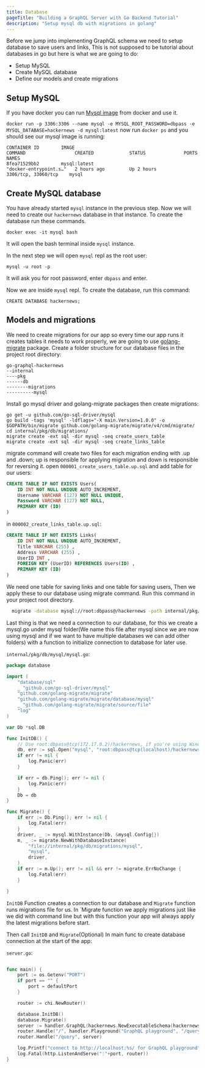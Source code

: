 ```yaml
---
title: Database
pageTitle: "Building a GraphQL Server with Go Backend Tutorial"
description: "Setup mysql db with migrations in golang"
---
```


Before we jump into implementing GraphQL schema we need to setup database to save users and links, This is not supposed to be tutorial about databases in go but here is what we are going to do:
* Setup MySQL
* Create MySQL database
* Define our models and create migrations

## Setup MySQL <a name="setup-mysql"></a>
If you have docker you can run [Mysql image]((https://hub.docker.com/_/mysql)) from docker and use it.

<Instruction>

`docker run -p 3306:3306 --name mysql -e MYSQL_ROOT_PASSWORD=dbpass -e MYSQL_DATABASE=hackernews -d mysql:latest`
now run `docker ps` and you should see our mysql image is running:
```
CONTAINER ID        IMAGE                                                               COMMAND                  CREATED             STATUS              PORTS                  NAMES
8fea71529bb2        mysql:latest                                                        "docker-entrypoint.s…"   2 hours ago         Up 2 hours          3306/tcp, 33060/tcp    mysql

```

## Create MySQL database <a name="create-mysql-database"></a>
You have already started `mysql` instance in the previous step. Now we will need to create our `hackernews` database in that instance.
To create the database run these commands.

<Instruction>

`docker exec -it mysql bash`

It will open the bash terminal inside `mysql` instance.


In the next step we will open `mysql` repl as the root user:

`mysql -u root -p`


It will ask you for root password, enter `dbpass` and enter.

Now we are inside `mysql` repl. To create the database, run this command:

`CREATE DATABASE hackernews;`

</Instruction>

## Models and migrations <a name="models-and-migrations"></a>
We need to create migrations for our app so every time our app runs it creates tables it needs to work properly, we are going to use [golang-migrate](https://github.com/golang-migrate/migrate) package.
Create a folder structure for our database files in the project root directory:
```
go-graphql-hackernews
--internal
----pkg
------db
--------migrations
----------mysql
```
Install go mysql driver and golang-migrate packages then create migrations:

<Instruction>

```
go get -u github.com/go-sql-driver/mysql
go build -tags 'mysql' -ldflags="-X main.Version=1.0.0" -o $GOPATH/bin/migrate github.com/golang-migrate/migrate/v4/cmd/migrate/
cd internal/pkg/db/migrations/
migrate create -ext sql -dir mysql -seq create_users_table
migrate create -ext sql -dir mysql -seq create_links_table
```

</Instruction>

migrate command will create two files for each migration ending with .up and .down; up is responsible for applying migration and down is responsible for reversing it.
open `000001_create_users_table.up.sql` and add table for our users:

<Instruction>

```sql
CREATE TABLE IF NOT EXISTS Users(
    ID INT NOT NULL UNIQUE AUTO_INCREMENT,
    Username VARCHAR (127) NOT NULL UNIQUE,
    Password VARCHAR (127) NOT NULL,
    PRIMARY KEY (ID)
)
```

</Instruction>

in `000002_create_links_table.up.sql`:

<Instruction>

```sql
CREATE TABLE IF NOT EXISTS Links(
    ID INT NOT NULL UNIQUE AUTO_INCREMENT,
    Title VARCHAR (255) ,
    Address VARCHAR (255) ,
    UserID INT ,
    FOREIGN KEY (UserID) REFERENCES Users(ID) ,
    PRIMARY KEY (ID)
)
```

</Instruction>

We need one table for saving links and one table for saving users, Then we apply these to our database using migrate command. Run this command in your project root directory.

```bash
  migrate -database mysql://root:dbpass@/hackernews -path internal/pkg/db/migrations/mysql up
```

Last thing is that we need a connection to our database, for this we create a mysql.go under mysql folder(We name this file after mysql since we are now using mysql and if we want to have multiple databases we can add other folders) with a function to initialize connection to database for later use.

<Instruction>

`internal/pkg/db/mysql/mysql.go`:
```go
package database

import (
	"database/sql"
	_ "github.com/go-sql-driver/mysql"
	"github.com/golang-migrate/migrate"
	"github.com/golang-migrate/migrate/database/mysql"
	_ "github.com/golang-migrate/migrate/source/file"
	"log"
)

var Db *sql.DB

func InitDB() {
	// Use root:dbpass@tcp(172.17.0.2)/hackernews, if you're using Windows.
	db, err := sql.Open("mysql", "root:dbpass@tcp(localhost)/hackernews")
	if err != nil {
		log.Panic(err)
	}

	if err = db.Ping(); err != nil {
 		log.Panic(err)
	}
	Db = db
}

func Migrate() {
	if err := Db.Ping(); err != nil {
		log.Fatal(err)
	}
	driver, _ := mysql.WithInstance(Db, &mysql.Config{})
	m, _ := migrate.NewWithDatabaseInstance(
		"file://internal/pkg/db/migrations/mysql",
		"mysql",
		driver,
	)
	if err := m.Up(); err != nil && err != migrate.ErrNoChange {
		log.Fatal(err)
	}

}
```

</Instruction>

`InitDB` Function creates a connection to our database and `Migrate` function runs migrations file for us.
In `Migrate function we apply migrations just like we did with command line but with this function your app will always apply the latest migrations before start.

Then call `InitDB` and `Migrate`(Optional) In main func to create database connection at the start of the app:

<Instruction>

`server.go`:
```go

func main() {
	port := os.Getenv("PORT")
	if port == "" {
		port = defaultPort
	}

	router := chi.NewRouter()

	database.InitDB()
	database.Migrate()
	server := handler.GraphQL(hackernews.NewExecutableSchema(hackernews.Config{Resolvers: &hackernews.Resolver{}}))
	router.Handle("/", handler.Playground("GraphQL playground", "/query"))
	router.Handle("/query", server)

	log.Printf("connect to http://localhost:%s/ for GraphQL playground", port)
	log.Fatal(http.ListenAndServe(":"+port, router))
}

```

</Instruction>
